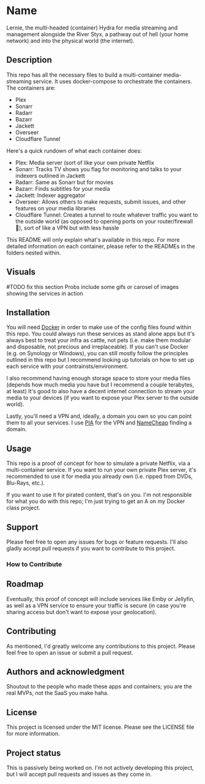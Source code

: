 # Name

Lernie, the multi-headed (container) Hydra for media streaming and management alongside the River Styx,  a pathway out of hell (your home network) and into the physical world (the internet).

## Description

This repo has all the necessary files to build a multi-container media-streaming service. It uses docker-compose to orchestrate the containers. The containers are:

* Plex
* Sonarr
* Radarr
* Bazarr
* Jackett
* Overseer
* Cloudflare Tunnel

Here's a quick rundown of what each container does:

* Plex: Media server (sort of like your own private Netflix
* Sonarr: Tracks TV shows you flag for monitoring and talks to your indexers outlined in Jackett
* Radarr: Same as Sonarr but for movies
* Bazarr: Finds subtitles for your media
* Jackett: Indexer aggregator
* Overseer: Allows others to make requests, submit issues, and other features on your media libraries
* Cloudflare Tunnel: Creates a tunnel to route whatever traffic you want to the outside world (as opposed to opening ports on your router/firewall 😬), sort of like a VPN but with less hassle

This README will only explain what's available in this repo. For more detailed information on each container, please refer to the READMEs in the folders nested within.

## Visuals

#TODO fix this section
Probs include some gifs or carosel of images showing the services in action

## Installation

You will need [Docker](https://docs.docker.com/engine/install/) in order to make use of the config files found within this repo. You could always run these services as stand alone apps but it's always best to treat your infra as cattle, not pets (i.e. make them modular and disposable, not precious and irreplaceable). If you can't use Docker (e.g. on Synology or Windows), you can still mostly follow the principles outlined in this repo but I recommend looking up tutorials on how to set up each service with your contrainsts/environment.

I also recommend having enough storage space to store your media files (depends how much media you have but I recommend a couple terabytes, at least) It's good to also have a decent internet connection to stream your media to your devices (if you want to expose your Plex server to the outside world).

Lastly, you'll need a VPN and, ideally, a domain you own so you can point them to all your services. I use [PIA](https://www.privateinternetaccess.com/download) for the VPN and [NameCheap](https://www.namecheap.com/) finding a domain. 

## Usage

This repo is a proof of concept for how to simulate a private Netflix, via a multi-container service. If you want to run your own private Plex server, it's recommended to use it for media you already own (i.e. ripped from DVDs, Blu-Rays, etc.). 

If you want to use it for pirated content, that's on you. I'm not responsible for what you do with this repo; I'm just trying to get an A on my Docker class project.

## Support

Please feel free to open any issues for bugs or feature requests. I'll also gladly accept pull requests if you want to contribute to this project.

### How to Contribute

## Roadmap

Eventually, this proof of concept will include services like Emby or Jellyfin, as well as a VPN service to ensure your traffic is secure (in case you're sharing access but don't want to expose your geolocation).

## Contributing

As mentioned, I'd greatly welcome any contributions to this project. Please feel free to open an issue or submit a pull request.

## Authors and acknowledgment

Shoutout to the people who made these apps and containers; you are the real MVPs, not the SaaS you make haha. 

## License

This project is licensed under the MIT license. Please see the LICENSE file for more information.

## Project status

This is passively being worked on. I'm not actively developing this project, but I will accept pull requests and issues as they come in.

```
